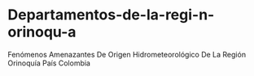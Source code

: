 # Departamentos-de-la-regi-n-orinoqu-a
Fenómenos Amenazantes De Origen Hidrometeorológico De La Región Orinoquía
País Colombia
